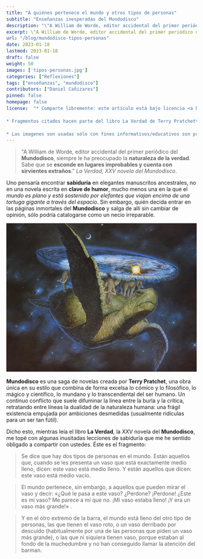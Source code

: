 ```yaml
---
title: "A quiénes pertenece el mundo y otros tipos de personas"
subtitle: "Enseñanzas inesperadas del Mundodisco"
description: "\"A William de Worde, editor accidental del primer periódico del Mundodisco, siempre le ha preocupado la naturaleza de la verdad. Sabe que se esconde en lugares improbables y cuenta con sirvientes extraños.\" La Verdad, XXV novela del Mundodisco."
excerpt: \"A William de Worde, editor accidental del primer periódico del **Mundodisco**, siempre le ha preocupado la **naturaleza de la verdad**. Sabe que se **esconde en lugares improbables y cuenta con sirvientes extraños**.\" *La Verdad, XXV novela del Mundodisco*.
url: "/blog/mundodisco-tipos-personas"
date: 2023-01-18
lastmod: 2023-01-18
draft: false
weight: 50
images: ['tipos-personas.jpg']
categories: ["Reflexiones"]
tags: ["enseñanzas", "mundodisco"]
contributors: ["Daniel Cañizares"]
pinned: false
homepage: false
license:  "* Comparte libremente: este artículo está bajo licencia <a href=\"http://creativecommons.org/licenses/by/4.0/\" target=\"_blank\">CCBY</a>.

* Fragmentos citados hacen parte del libro La Verdad de Terry Pratchett.

* Las imagenes son usadas sólo con fines informativos/educativos son propiedad de sus respectivos dueños. <a href=\"https://www.discworldemporium.com/illustrating-the-ankh-morpork-city-watch/\" target=\"_blank\">Más información</a> acerca de la imagen de portada.</li></ul>"
---
```



> "A William de Worde, editor accidental del primer periódico del **Mundodisco**, siempre le ha preocupado la **naturaleza de la verdad**. Sabe que se **esconde en lugares improbables y cuenta con sirvientes extraños**." *La Verdad, XXV novela del Mundodisco*.

Uno pensaría encontrar **sabiduría** en elegantes manuscritos ancestrales, no en una novela escrita en **clave de humor**, mucho menos una en la que el *mundo es plano y está sostenido por elefantes que viajan encima de una tortuga gigante a través del espacio*. Sin embargo, quién decida entrar en las páginas inmortales del **Mundodisco** y salga de allí sin cambiar de opinión, sólo podría catalogarse como un necio irreparable.

![Mundodisco](mundodisco.jpg)

**Mundodisco** es una saga de novelas creada por **Terry Pratchet**,  una obra única en su estilo que combina de forma excelsa lo cómico y lo filosófico, lo mágico y científico, lo mundano y lo transcendental del ser humano. Un continuo conflicto que suele difuminar la linea entre la burla y la crítica, retratando entre líneas la dualidad de la naturaleza humana: una frágil existencia empujada por ambiciones desmedidas (usualmente ridículas para un ser tan fútil).

Dicho esto, mientras leía el libro **La Verdad**, la XXV novela del **Mundodisco**, me topé con algunas inusitadas lecciones de sabiduría que me he sentido obligado a compartir con ustedes. Éste es el fragmento:

> Se dice que hay dos tipos de personas en el mundo. Están aquellos que, cuando se les presenta un vaso que está exactamente medio lleno, dicen: este vaso está medio lleno. Y están aquellos que dicen: este vaso está medio vacío.

> El mundo pertenece, sin embargo, a aquellos que pueden mirar el vaso y decir: «¿Qué le pasa a este vaso? ¿Perdone? ¡Perdone! ¿Este es mi vaso? Me parece a mí que no. ¡Mi vaso estaba lleno! ¡Y era un vaso más grande!» .

> Y en el otro extremo de la barra, el mundo está lleno del otro tipo de personas, las que tienen el vaso roto, o un vaso derribado por descuido (habitualmente por una de las personas que piden un vaso más grande), o las que ni siquiera tienen vaso, porque estaban al fondo de la muchedumbre y no han conseguido llamar la atención del barman.

